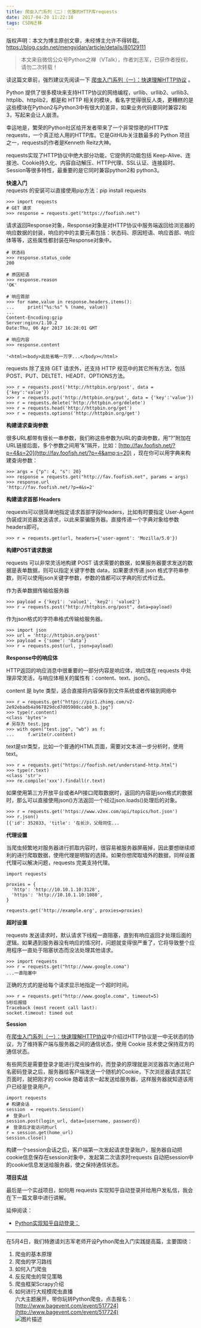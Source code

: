 ```yaml
---
title: 爬虫入门系列（二）：优雅的HTTP库requests
date: 2017-04-20 11:22:18
tags: CSDN迁移
---
```

 版权声明：本文为博主原创文章，未经博主允许不得转载。 https://blog.csdn.net/mengyidan/article/details/80129111   
  > 本文来自微信公众号Python之禅（VTalk），作者刘志军，已获作者授权，请勿二次转载！
> 
>  
读这篇文章前，强烈建议先阅读一下 [爬虫入门系列（一）：快速理解HTTP协议]() 。

Python 提供了很多模块来支持HTTP协议的网络编程，urllib、urllib2、urllib3、httplib、httplib2，都是和 HTTP 相关的模块，看名字觉得很反人类，更糟糕的是这些模块在Python2与Python3中有很大的差异，如果业务代码要同时兼容2和3，写起来会让人崩溃。

幸运地是，繁荣的Python社区给开发者带来了一个非常惊艳的HTTP库 requests，一个真正给人用的HTTP库。它是GitHUb关注数最多的 Python 项目之一，requests的作者是Kenneth Reitz大神。

requests实现了HTTP协议中绝大部分功能，它提供的功能包括 Keep-Alive、连接池、Cookie持久化、内容自动解压、HTTP代理、SSL认证、连接超时、Session等很多特性，最重要的是它同时兼容python2和 python3。

**快速入门**   
 requests 的安装可以直接使用pip方法：pip install requests


```
>>> import requests
# GET 请求
>>> response = requests.get("https://foofish.net")
```
请求返回Response对象，Response对象是对HTTP协议中服务端返回给浏览器的响应数据的封装，响应的中的主要元素包括：状态码、原因短语、响应首部、响应体等等，这些属性都封装在Response对象中。


```
# 状态码
>>> response.status_code
200

# 原因短语
>>> response.reason
'OK'

# 响应首部
>>> for name,value in response.headers.items():
...     print("%s:%s" % (name, value))
...
Content-Encoding:gzip
Server:nginx/1.10.2
Date:Thu, 06 Apr 2017 16:28:01 GMT

# 响应内容
>>> response.content

'<html><body>此处省略一万字...</body></html>

```
requests 除了支持 GET 请求外，还支持 HTTP 规范中的其它所有方法，包括 POST、PUT、DELTET、HEADT、OPTIONS方法。


```
>>> r = requests.post('http://httpbin.org/post', data = {'key':'value'})
>>> r = requests.put('http://httpbin.org/put', data = {'key':'value'})
>>> r = requests.delete('http://httpbin.org/delete')
>>> r = requests.head('http://httpbin.org/get')
>>> r = requests.options('http://httpbin.org/get')
```
**构建请求查询参数**

很多URL都带有很长一串参数，我们称这些参数为URL的查询参数，用”?”附加在URL链接后面，多个参数之间用”&”隔开，比如：[http://fav.foofish.net/?p=4&s=20](http://fav.foofish.net/?p=4&amp;s=20) ，现在你可以用字典来构建查询参数：


```
>>> args = {"p": 4, "s": 20}
>>> response = requests.get("http://fav.foofish.net", params = args)
>>> response.url
'http://fav.foofish.net/?p=4&s=2'
```
**构建请求首部 Headers**

requests可以很简单地指定请求首部字段Headers，比如有时要指定 User-Agent伪装成浏览器发送请求，以此来蒙骗服务器。直接传递一个字典对象给参数headers即可。


```
>>> r = requests.get(url, headers={'user-agent': 'Mozilla/5.0'})
```
**构建POST请求数据**

requests 可以非常灵活地构建 POST 请求需要的数据，如果服务器要求发送的数据是表单数据，则可以指定关键字参数 data，如果要求传递 json 格式字符串参数，则可以使用json关键字参数，参数的值都可以字典的形式传过去。

作为表单数据传输给服务器


```
>>> payload = {'key1': 'value1', 'key2': 'value2'}
>>> r = requests.post("http://httpbin.org/post", data=payload)
```
作为json格式的字符串格式传输给服务器。


```
>>> import json
>>> url = 'http://httpbin.org/post'
>>> payload = {'some': 'data'}
>>> r = requests.post(url, json=payload)
```
**Response中的响应体**

HTTP返回的响应消息中很重要的一部分内容是响应体，响应体在 requests 中处理非常灵活，与响应体相关的属性有：content、text、json()。

content 是 byte 类型，适合直接将内容保存到文件系统或者传输到网络中


```
>>> r = requests.get("https://pic1.zhimg.com/v2-2e92ebadb4a967829dcd7d05908ccab0_b.jpg")
>>> type(r.content)
<class 'bytes'>
# 另存为 test.jpg
>>> with open("test.jpg", "wb") as f:
...     f.write(r.content)
```
text是str类型，比如一个普通的HTML页面，需要对文本进一步分析时，使用text。


```
>>> r = requests.get("https://foofish.net/understand-http.html")
>>> type(r.text)
<class 'str'>
>>> re.compile('xxx').findall(r.text)
```
如果使用第三方开放平台或者API接口爬取数据时，返回的内容是json格式的数据时，那么可以直接使用json()方法返回一个经过json.loads()处理后的对象。


```
>>> r = requests.get('https://www.v2ex.com/api/topics/hot.json')
>>> r.json()
[{'id': 352833, 'title': '在长沙，父母同住...
```
**代理设置**

当爬虫频繁地对服务器进行抓取内容时，很容易被服务器屏蔽掉，因此要想继续顺利的进行爬取数据，使用代理是明智的选择。如果你想爬取墙外的数据，同样设置代理可以解决问题，requests 完美支持代理。


```
import requests

proxies = {
  'http': 'http://10.10.1.10:3128',
  'https': 'http://10.10.1.10:1080',
}

requests.get('http://example.org', proxies=proxies)
```
**超时设置**

requests 发送请求时，默认请求下线程一直阻塞，直到有响应返回才处理后面的逻辑。如果遇到服务器没有响应的情况时，问题就变得很严重了，它将导致整个应用程序一直处于阻塞状态而没法处理其他请求。


```
>>> import requests
>>> r = requests.get("http://www.google.coma")
...一直阻塞中
```
正确的方式的是给每个请求显示地指定一个超时时间。


```
>>> r = requests.get("http://www.google.coma", timeout=5)
5秒后报错
Traceback (most recent call last):
socket.timeout: timed out
```
**Session**

在[爬虫入门系列（一）：快速理解HTTP协议]()中介绍过HTTP协议是一中无状态的协议，为了维持客户端与服务器之间的通信状态，使用 Cookie 技术使之保持双方的通信状态。

有些网页是需要登录才能进行爬虫操作的，而登录的原理就是浏览器首次通过用户名密码登录之后，服务器给客户端发送一个随机的Cookie，下次浏览器请求其它页面时，就把刚才的 cookie 随着请求一起发送给服务器，这样服务器就知道该用户已经是登录用户。


```
import requests
# 构建会话
session  = requests.Session()
#　登录url
session.post(login_url, data={username, password})
#　登录后才能访问的url
r = session.get(home_url)
session.close()
```
构建一个session会话之后，客户端第一次发起请求登录账户，服务器自动把cookie信息保存在session对象中，发起第二次请求时requests 自动把session中的cookie信息发送给服务器，使之保持通信状态。

**项目实战**

最后是一个实战项目，如何用 requests 实现知乎自动登录并给用户发私信，我会在下一篇文章中进行讲解。

延伸阅读：


  * [Python实现知乎自动登录：](https://foofish.net/python-auto-login-zhihu.html) 
--------
在5月4日，我们特邀请刘志军老师开设Python爬虫入门实践提高篇，主要围绕：   
 1. 爬虫的基本原理   
 2. 爬虫的学习路线   
 3. 如何入门爬虫   
 4. 反反爬虫的常见策略   
 5. 爬虫框架Scrapy介绍   
 6. 如何进行大规模爬虫直播   
 六大主题展开，带你玩转Python爬虫，点击报名：[http://www.bagevent.com/event/517724](http://www.bagevent.com/event/517724)   
![图片描述](https://img-blog.csdn.net/20170420112334588?watermark/2/text/aHR0cDovL2Jsb2cuY3Nkbi5uZXQvbWVuZ3lpZGFu/font/5a6L5L2T/fontsize/400/fill/I0JBQkFCMA==/dissolve/70/gravity/SouthEast)

   
  